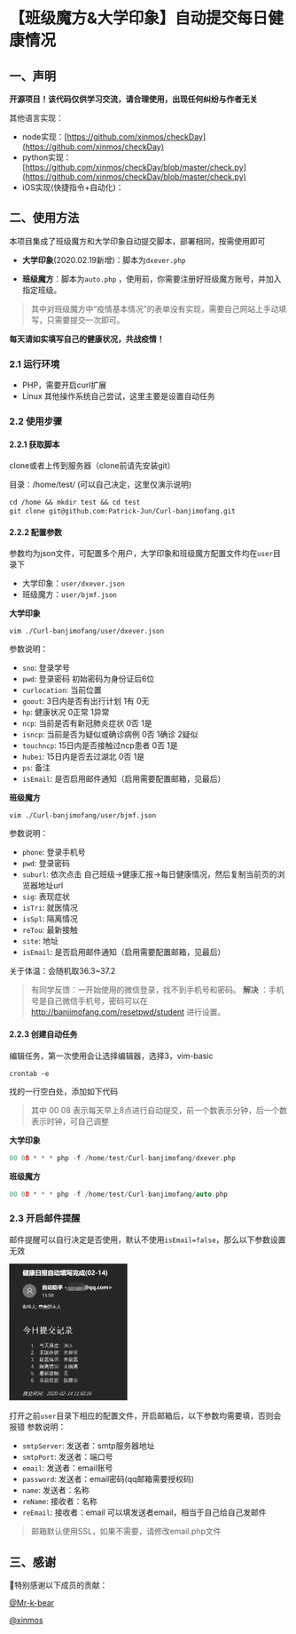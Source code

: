 # 【班级魔方&大学印象】自动提交每日健康情况

## 一、声明

**开源项目！该代码仅供学习交流，请合理使用，出现任何纠纷与作者无关**

其他语言实现：

- node实现：[https://github.com/xinmos/checkDay](https://github.com/xinmos/checkDay)
- python实现：[https://github.com/xinmos/checkDay/blob/master/check.py](https://github.com/xinmos/checkDay/blob/master/check.py)
- iOS实现(快捷指令+自动化)：

## 二、使用方法

本项目集成了班级魔方和大学印象自动提交脚本，部署相同，按需使用即可

- **大学印象**(2020.02.19新增)：脚本为`dxever.php`

- **班级魔方**：脚本为`auto.php` ，使用前，你需要注册好班级魔方账号，并加入指定班级。

> 其中对班级魔方中“疫情基本情况”的表单没有实现，需要自己网站上手动填写，只需要提交一次即可。

**每天请如实填写自己的健康状况，共战疫情！**


### 2.1 运行环境

- PHP，需要开启curl扩展
- Linux  其他操作系统自己尝试，这里主要是设置自动任务

### 2.2 使用步骤

#### 2.2.1 获取脚本

clone或者上传到服务器（clone前请先安装git）

目录：/home/test/  (可以自己决定，这里仅演示说明)

```shell
cd /home && mkdir test && cd test
git clone git@github.com:Patrick-Jun/Curl-banjimofang.git
```

#### 2.2.2 配置参数

参数均为json文件，可配置多个用户，大学印象和班级魔方配置文件均在`user`目录下

- 大学印象：`user/dxever.json`
- 班级魔方：`user/bjmf.json`

**大学印象**
```shell
vim ./Curl-banjimofang/user/dxever.json
```
参数说明：
- `sno`:  登录学号
- `pwd`:  登录密码 初始密码为身份证后6位
- `curlocation`:  当前位置
- `goout`:  3日内是否有出行计划  1有 0无
- `hp`:  健康状况  0正常  1异常
- `ncp`:  当前是否有新冠肺炎症状  0否  1是
- `isncp`:  当前是否为疑似或确诊病例  0否  1确诊  2疑似
- `touchncp`:  15日内是否接触过ncp患者  0否  1是
- `hubei`:  15日内是否去过湖北  0否  1是
- `ps`:  备注
- `isEmail`:  是否启用邮件通知（启用需要配置邮箱，见最后）

**班级魔方**
```shell
vim ./Curl-banjimofang/user/bjmf.json
```
参数说明：
- `phone`:  登录手机号
- `pwd`:  登录密码
- `suburl`:  依次点击 自己班级->健康汇报->每日健康情况，然后复制当前页的浏览器地址url
- `sig`:  表现症状
- `isTri`:  就医情况
- `isSpl`:  隔离情况
- `reTou`:  最新接触
- `site`:  地址
- `isEmail`:  是否启用邮件通知（启用需要配置邮箱，见最后）

关于体温：会随机取36.3~37.2

> 有同学反馈：一开始使用的微信登录，找不到手机号和密码。 
> **解决** ：手机号是自己微信手机号，密码可以在 http://banjimofang.com/resetpwd/student 进行设置。


#### 2.2.3 创建自动任务

编辑任务，第一次使用会让选择编辑器，选择3，vim-basic

```shell
crontab -e
```

找的一行空白处，添加如下代码
> 其中 00 08 表示每天早上8点进行自动提交，前一个数表示分钟，后一个数表示时钟，可自己调整

**大学印象**
```c
00 08 * * * php -f /home/test/Curl-banjimofang/dxever.php
```

**班级魔方**
```c
00 08 * * * php -f /home/test/Curl-banjimofang/auto.php
```

### 2.3 开启邮件提醒

邮件提醒可以自行决定是否使用，默认不使用`isEmail=false`，那么以下参数设置无效

<img src="./imgs/email.png" alt="email" style="zoom:50%;" />

打开之前`user`目录下相应的配置文件，开启邮箱后，以下参数均需要填，否则会报错
参数说明：
- `smtpServer`:  发送者：smtp服务器地址
- `smtpPort`:  发送者：端口号
- `email`:  发送者：email账号
- `password`:  发送者：email密码(qq邮箱需要授权码)
- `name`:  发送者：名称
- `reName`:  接收者：名称
- `reEmail`:  接收者：email 可以填发送者email，相当于自己给自己发邮件

> 邮箱默认使用SSL，如果不需要，请修改email.php文件

## 三、感谢

📢特别感谢以下成员的贡献：

[@Mr-k-bear]( https://github.com/Mr-k-bear)

[@xinmos]( https://github.com/xinmos)
